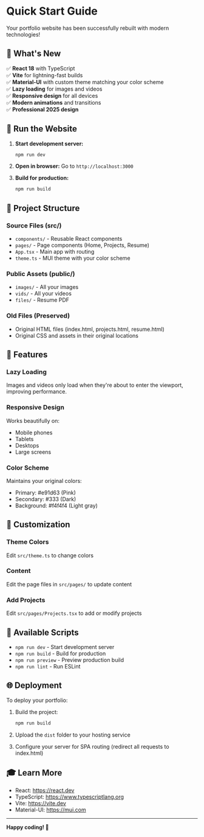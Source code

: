 # Quick Start Guide

Your portfolio website has been successfully rebuilt with modern technologies!

## 🎉 What's New

✅ **React 18** with TypeScript  
✅ **Vite** for lightning-fast builds  
✅ **Material-UI** with custom theme matching your color scheme  
✅ **Lazy loading** for images and videos  
✅ **Responsive design** for all devices  
✅ **Modern animations** and transitions  
✅ **Professional 2025 design**

## 🚀 Run the Website

1. **Start development server:**

   ```bash
   npm run dev
   ```

2. **Open in browser:**
   Go to `http://localhost:3000`

3. **Build for production:**
   ```bash
   npm run build
   ```

## 📁 Project Structure

### Source Files (src/)

- `components/` - Reusable React components
- `pages/` - Page components (Home, Projects, Resume)
- `App.tsx` - Main app with routing
- `theme.ts` - MUI theme with your color scheme

### Public Assets (public/)

- `images/` - All your images
- `vids/` - All your videos
- `files/` - Resume PDF

### Old Files (Preserved)

- Original HTML files (index.html, projects.html, resume.html)
- Original CSS and assets in their original locations

## 🎨 Features

### Lazy Loading

Images and videos only load when they're about to enter the viewport, improving performance.

### Responsive Design

Works beautifully on:

- Mobile phones
- Tablets
- Desktops
- Large screens

### Color Scheme

Maintains your original colors:

- Primary: #e91d63 (Pink)
- Secondary: #333 (Dark)
- Background: #f4f4f4 (Light gray)

## 🔧 Customization

### Theme Colors

Edit `src/theme.ts` to change colors

### Content

Edit the page files in `src/pages/` to update content

### Add Projects

Edit `src/pages/Projects.tsx` to add or modify projects

## 📝 Available Scripts

- `npm run dev` - Start development server
- `npm run build` - Build for production
- `npm run preview` - Preview production build
- `npm run lint` - Run ESLint

## 🌐 Deployment

To deploy your portfolio:

1. Build the project:

   ```bash
   npm run build
   ```

2. Upload the `dist` folder to your hosting service

3. Configure your server for SPA routing (redirect all requests to index.html)

## 🎓 Learn More

- React: https://react.dev
- TypeScript: https://www.typescriptlang.org
- Vite: https://vite.dev
- Material-UI: https://mui.com

---

**Happy coding! 🚀**
